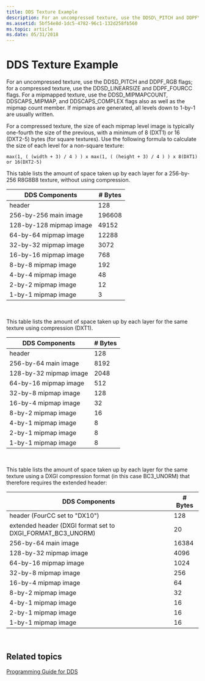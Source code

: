 ```yaml
---
title: DDS Texture Example
description: For an uncompressed texture, use the DDSD\_PITCH and DDPF\_RGB flags; for a compressed texture, use the DDSD\_LINEARSIZE and DDPF\_FOURCC flags.
ms.assetid: 5bf54e8d-1dc5-4782-96c1-132d258fb560
ms.topic: article
ms.date: 05/31/2018
---
```


# DDS Texture Example

For an uncompressed texture, use the DDSD\_PITCH and DDPF\_RGB flags; for a compressed texture, use the DDSD\_LINEARSIZE and DDPF\_FOURCC flags. For a mipmapped texture, use the DDSD\_MIPMAPCOUNT, DDSCAPS\_MIPMAP, and DDSCAPS\_COMPLEX flags also as well as the mipmap count member. If mipmaps are generated, all levels down to 1-by-1 are usually written.

For a compressed texture, the size of each mipmap level image is typically one-fourth the size of the previous, with a minimum of 8 (DXT1) or 16 (DXT2-5) bytes (for square textures). Use the following formula to calculate the size of each level for a non-square texture:


```
max(1, ( (width + 3) / 4 ) ) x max(1, ( (height + 3) / 4 ) ) x 8(DXT1) or 16(DXT2-5)
```



This table lists the amount of space taken up by each layer for a 256-by-256 R8G8B8 texture, without using compression.



| DDS Components          | \# Bytes |
|-------------------------|----------|
| header                  | 128      |
| 256-by-256 main image   | 196608   |
| 128-by-128 mipmap image | 49152    |
| 64-by-64 mipmap image   | 12288    |
| 32-by-32 mipmap image   | 3072     |
| 16-by-16 mipmap image   | 768      |
| 8-by-8 mipmap image     | 192      |
| 4-by-4 mipmap image     | 48       |
| 2-by-2 mipmap image     | 12       |
| 1-by-1 mipmap image     | 3        |



 

This table lists the amount of space taken up by each layer for the same texture using compression (DXT1).



| DDS Components         | \# Bytes |
|------------------------|----------|
| header                 | 128      |
| 256-by-64 main image   | 8192     |
| 128-by-32 mipmap image | 2048     |
| 64-by-16 mipmap image  | 512      |
| 32-by-8 mipmap image   | 128      |
| 16-by-4 mipmap image   | 32       |
| 8-by-2 mipmap image    | 16       |
| 4-by-1 mipmap image    | 8        |
| 2-by-1 mipmap image    | 8        |
| 1-by-1 mipmap image    | 8        |



 

This table lists the amount of space taken up by each layer for the same texture using a DXGI compression format (in this case BC3\_UNORM) that therefore requires the extended header:



| DDS Components                                                | \# Bytes |
|---------------------------------------------------------------|----------|
| header (FourCC set to "DX10")                                 | 128      |
| extended header (DXGI format set to DXGI\_FORMAT\_BC3\_UNORM) | 20       |
| 256-by-64 main image                                          | 16384    |
| 128-by-32 mipmap image                                        | 4096     |
| 64-by-16 mipmap image                                         | 1024     |
| 32-by-8 mipmap image                                          | 256      |
| 16-by-4 mipmap image                                          | 64       |
| 8-by-2 mipmap image                                           | 32       |
| 4-by-1 mipmap image                                           | 16       |
| 2-by-1 mipmap image                                           | 16       |
| 1-by-1 mipmap image                                           | 16       |



 

## Related topics

<dl> <dt>

[Programming Guide for DDS](dx-graphics-dds-pguide.md)
</dt> </dl>

 

 





